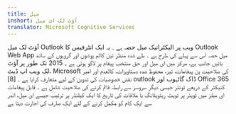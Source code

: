 ```yaml
---
title: میل
inshort: آؤٹ لک ای میل
translator: Microsoft Cognitive Services
---
```


آؤٹ لک میل Outlook ویب پر الیکٹرانیک میل حصہ ہے ۔ یہ ایک انٹرفیس کا Outlook Web App میل حصہ اس سے پہلے کی طرح ہے ۔ طے شدہ منظر تین کالم پوشوں اور گروہوں کے ساتھ بائیں جانب ہے، مرکز میں ای میل اور حق منتخب پیغام پر لاگو ہوتی ہے ۔ 2015 تک طور پر آؤٹ لک ویب اپ ڈیٹ، Microsoft کی صلاحیت پن پیغامات، تیز، محفوظ شدہ دستاويزات، کالعدم اور امیر نقش خصوصیات کی تدوین کے لیے متعارف کرایا ہے ۔ [8] outlook ڈاک گاٹہوب اور Office 365 کنیکٹر کے ذریعے ٹوئٹر جیسی دیگر سروسز سے رابطہ قائم کرنے کی صلاحیت شامل ہے ۔ قابل پیغامات ای میلز میں ٹویٹر پر ٹویٹ ریٹویٹانگ یا ملاقات کی تاریخ کا ایک کیلنڈر پر ترتیب جیسے ای میل، اندر سے ایک کام کو مکمل کرنے کے لئے ایک صارف کی اجازت دیتا ہے 





